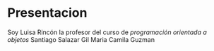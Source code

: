 # Presentacion


Soy Luisa Rincón la profesor del curso de *programación orientada a objetos* Santiago Salazar Gil Maria Camila Guzman

